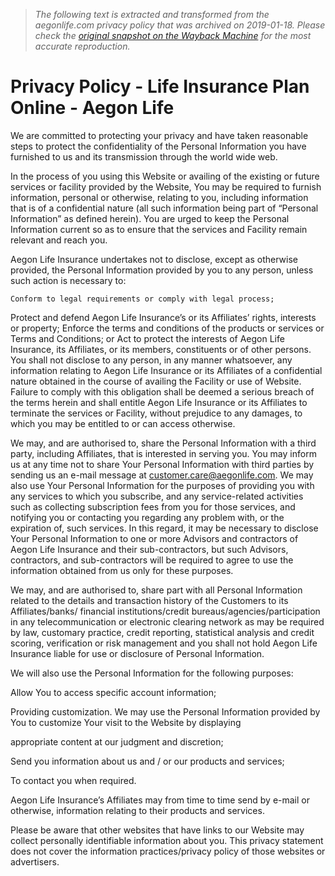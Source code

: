 > *The following text is extracted and transformed from the aegonlife.com privacy policy that was archived on 2019-01-18. Please check the [original snapshot on the Wayback Machine](https://web.archive.org/web/20190118104939id_/https%3A//www.aegonlife.com/privacy-policy) for the most accurate reproduction.*

# Privacy Policy - Life Insurance Plan Online - Aegon Life

We are committed to protecting your privacy and have taken reasonable steps to protect the confidentiality of the Personal Information you have furnished to us and its transmission through the world wide web.

In the process of you using this Website or availing of the existing or future services or facility provided by the Website, You may be required to furnish information, personal or otherwise, relating to you, including information that is of a confidential nature (all such information being part of “Personal Information” as defined herein). You are urged to keep the Personal Information current so as to ensure that the services and Facility remain relevant and reach you.

Aegon Life Insurance undertakes not to disclose, except as otherwise provided, the Personal Information provided by you to any person, unless such action is necessary to:
    
    
    Conform to legal requirements or comply with legal process;

Protect and defend Aegon Life Insurance’s or its Affiliates’ rights, interests or property; Enforce the terms and conditions of the products or services or Terms and Conditions; or Act to protect the interests of Aegon Life Insurance, its Affiliates, or its members, constituents or of other persons. You shall not disclose to any person, in any manner whatsoever, any information relating to Aegon Life Insurance or its Affiliates of a confidential nature obtained in the course of availing the Facility or use of Website. Failure to comply with this obligation shall be deemed a serious breach of the terms herein and shall entitle Aegon Life Insurance or its Affiliates to terminate the services or Facility, without prejudice to any damages, to which you may be entitled to or can access otherwise.

We may, and are authorised to, share the Personal Information with a third party, including Affiliates, that is interested in serving you. You may inform us at any time not to share Your Personal Information with third parties by sending us an e-mail message at customer.care@aegonlife.com. We may also use Your Personal Information for the purposes of providing you with any services to which you subscribe, and any service-related activities such as collecting subscription fees from you for those services, and notifying you or contacting you regarding any problem with, or the expiration of, such services. In this regard, it may be necessary to disclose Your Personal Information to one or more Advisors and contractors of Aegon Life Insurance and their sub-contractors, but such Advisors, contractors, and sub-contractors will be required to agree to use the information obtained from us only for these purposes.

We may, and are authorised to, share part with all Personal Information related to the details and transaction history of the Customers to its Affiliates/banks/ financial institutions/credit bureaus/agencies/participation in any telecommunication or electronic clearing network as may be required by law, customary practice, credit reporting, statistical analysis and credit scoring, verification or risk management and you shall not hold Aegon Life Insurance liable for use or disclosure of Personal Information.

We will also use the Personal Information for the following purposes:

Allow You to access specific account information;

Providing customization. We may use the Personal Information provided by You to customize Your visit to the Website by displaying

appropriate content at our judgment and discretion;

Send you information about us and / or our products and services;

To contact you when required.

Aegon Life Insurance’s Affiliates may from time to time send by e-mail or otherwise, information relating to their products and services.

Please be aware that other websites that have links to our Website may collect personally identifiable information about you. This privacy statement does not cover the information practices/privacy policy of those websites or advertisers.
